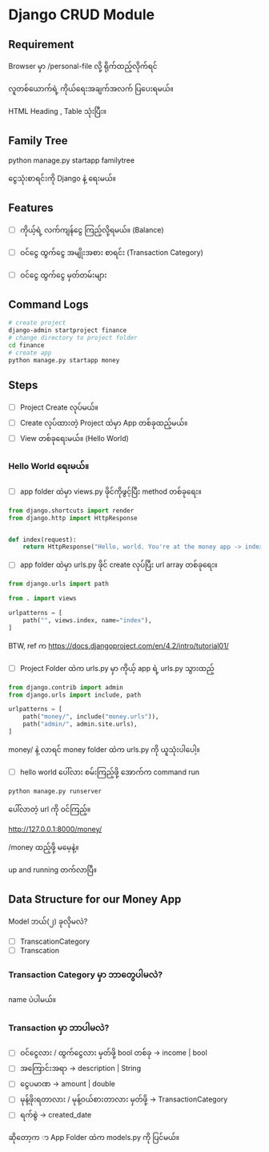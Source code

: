 # Django CRUD Module

## Requirement

Browser မှာ /personal-file လို့ ရိုက်ထည့်လိုက်ရင်

လူတစ်ယောက်ရဲ့ ကိုယ်ရေးအချက်အလက် ပြပေးရမယ်။

HTML Heading , Table သုံးပြီး။




## Family Tree

python manage.py startapp familytree

ငွေသုံးစာရင်းကို Django နဲ့ ရေးမယ်။

## Features

- [ ] ကိုယ့်ရဲ့ လက်ကျန်ငွေ ကြည့်လို့ရမယ်။ (Balance)
- [ ] ဝင်ငွေ ထွက်ငွေ အမျိုးအစား စာရင်း (Transaction Category)
- [ ] ဝင်ငွေ ထွက်ငွေ မှတ်တမ်းများ


## Command Logs
```bash
# create project
django-admin startproject finance
# change directory to project folder
cd finance
# create app
python manage.py startapp money
```


## Steps

- [ ] Project Create လုပ်မယ်။
- [ ] Create လုပ်ထားတဲ့ Project ထဲမှာ App တစ်ခုထည့်မယ်။
- [ ] View တစ်ခုရေးမယ်။​ (Hello World)

### Hello World ရေးမယ်။

- [ ] app folder ထဲမှာ views.py ဖိုင်ကိုဖွင့်ပြီး method တစ်ခုရေး။

```python
from django.shortcuts import render
from django.http import HttpResponse


def index(request):
    return HttpResponse("Hello, world. You're at the money app -> index method")
```

- [ ] app folder ထဲမှာ urls.py ဖိုင် create လုပ်ပြီး url array တစ်ခုရေး။

```python
from django.urls import path

from . import views

urlpatterns = [
    path("", views.index, name="index"),
]
```

BTW, ref က https://docs.djangoproject.com/en/4.2/intro/tutorial01/

- [ ] Project Folder ထဲက urls.py မှာ ကိုယ့် app ရဲ့ urls.py သွားထည့်

```python
from django.contrib import admin
from django.urls import include, path

urlpatterns = [
    path("money/", include("money.urls")),
    path("admin/", admin.site.urls),
]
```

money/ နဲ့ လာရင် money folder ထဲက urls.py ကို ယူသုံးပါပေါ့။

- [ ] hello world ပေါ်လား စမ်းကြည့်ဖို့ အောက်က command run

```bash
python manage.py runserver
```

ပေါ်လာတဲ့ url ကို ဝင်ကြည့်။

http://127.0.0.1:8000/money/

/money  ထည့်ဖို့ မမေ့နဲ့။

up and running တက်လာပြီ။


## Data Structure for our Money App

Model ဘယ်(၂) ခုလိုမလဲ?

- [ ] TranscationCategory
- [ ] Transcation

### Transaction Category မှာ ဘာတွေပါမလဲ?

name ပဲ​ပါမယ်။

### Transaction မှာ ဘာပါမလဲ?

- [ ] ဝင်ငွေလား / ထွက်ငွေလား မှတ်ဖို့ bool တစ်ခု -> income | bool
- [ ] အကြောင်းအရာ -> description | String
- [ ] ငွေပမာဏ -> amount | double
- [ ] မုန့်ဖိုးရတာလား / မုန့်ဝယ်စားတာလား မှတ်ဖို့ -> TransactionCategory
- [ ] ရက်စွဲ -> created_date

ဆိုတော့က ာ App Folder ထဲက models.py ကို ပြင်မယ်။

```python


```

